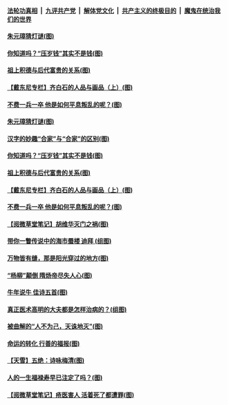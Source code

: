 

####  [法轮功真相](../../../../basic/blob/master/README.md?t=02220731) &nbsp;|&nbsp; [九评共产党](../../../../9ping.md/blob/master/README.md?t=02220731) &nbsp;|&nbsp; [解体党文化](../../../../jtdwh.md/blob/master/README.md?t=02220731)  &nbsp;|&nbsp; [共产主义的终极目的](../../../../gczydzjmd.md/blob/master/README.md?t=02220731) &nbsp;|&nbsp; [魔鬼在统治我们的世界](../../../../mgztzwmdsj.md/blob/master/README.md?t=02220731) 

#### [朱元璋猜灯谜(图)](../pages/p7/962354.md?t=02220731) 

#### [你知道吗？“压岁钱”其实不是钱(图)](../pages/p7/962899.md?t=02220731) 


#### [祖上积德与后代富贵的关系(图)](../pages/p7/963139.md?t=02220731) 

#### [【戴东尼专栏】齐白石的人品与画品（上）(图)](../pages/p7/955733.md?t=02220731) 

#### [不费一兵一卒 他是如何平息叛乱的呢？(图)](../pages/p7/962893.md?t=02220731) 

#### [朱元璋猜灯谜(图)](../pages/p7/962354.md?t=02220731) 

#### [汉字的妙趣“合家”与“合家”的区别(图)](../pages/p7/962972.md?t=02220731) 

#### [你知道吗？“压岁钱”其实不是钱(图)](../pages/p7/962899.md?t=02220731) 


#### [祖上积德与后代富贵的关系(图)](../pages/p7/963139.md?t=02220731) 

#### [【戴东尼专栏】齐白石的人品与画品（上）(图)](../pages/p7/955733.md?t=02220731) 

#### [不费一兵一卒 他是如何平息叛乱的呢？(图)](../pages/p7/962893.md?t=02220731) 


#### [【阅微草堂笔记】胡维华灭门之祸(图)](../pages/p7/956889.md?t=02220731) 

#### [带你一瞥传说中的海市蜃楼 迪拜 (组图)](../pages/p7/962494.md?t=02220731) 

#### [万物皆有缝，那是阳光穿过的地方(图)](../pages/p7/962851.md?t=02220731) 

#### [“杨柳”颠倒 隋炀帝尽失人心(图)](../pages/p7/962663.md?t=02220731) 

#### [牛年说牛 佳诗五首(图)](../pages/p7/962682.md?t=02220731) 

#### [真正医术高明的大夫都是怎样治病的？(组图)](../pages/p7/962567.md?t=02220731) 

#### [被曲解的“人不为己，天诛地灭”(图)](../pages/p7/962489.md?t=02220731) 

#### [命运的转化 行善的福报(图)](../pages/p7/962390.md?t=02220731) 

#### [【天雪】五绝：诗咏梅清(图)](../pages/p7/962776.md?t=02220731) 

#### [人的一生福禄寿早已注定了吗？(图)](../pages/p7/962484.md?t=02220731) 


#### [【阅微草堂笔记】疮医害人 活着死了都遭罪(图)](../pages/p7/956888.md?t=02220731) 

